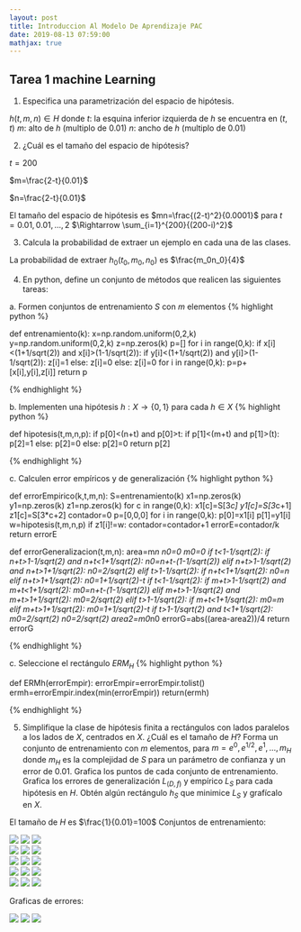 ```yaml
---
layout: post
title: Introduccion Al Modelo De Aprendizaje PAC
date: 2019-08-13 07:59:00
mathjax: true
---
```

## Tarea 1 machine Learning 

1. Especifica una parametrización del espacio de hipótesis.

$h(t,m,n)\in H$ donde
$t$: la esquina inferior izquierda de $h$ se encuentra en $(t,t)$
$m$: alto de $h$ (multiplo de 0.01)
$n$: ancho de $h$ (multiplo de 0.01)

2. ¿Cuál es el tamaño del espacio de hipótesis?

$t=200$

$m=\frac{2-t}{0.01}$

$n=\frac{2-t}{0.01}$

El tamaño del espacio de hipótesis es $mn=\frac{(2-t)^2}{0.0001}$ para $t=0.01,0.01,...,2$ $\Rightarrow \sum_{i=1}^{200}{(200-i)^2}$ 

3. Calcula la probabilidad de extraer un ejemplo en cada una de las clases.

La probabilidad de extraer $h_0(t_0,m_0,n_0)$ es $\frac{m_0n_0}{4}$

4. En python, define un conjunto de métodos que realicen las siguientes tareas: 

a. Formen conjuntos de entrenamiento $S$ con $m$ elementos
{% highlight python %}

def entrenamiento(k): 
    x=np.random.uniform(0,2,k)
    y=np.random.uniform(0,2,k)
    z=np.zeros(k)
    p=[]
    for i in range(0,k):
        if x[i]<(1+1/sqrt(2)) and x[i]>(1-1/sqrt(2)):
            if y[i]<(1+1/sqrt(2)) and y[i]>(1-1/sqrt(2)):
                z[i]=1
            else:
                z[i]=0
        else: 
            z[i]=0
    for i in range(0,k):
        p=p+[x[i],y[i],z[i]]
    return p

{% endhighlight %}

b. Implementen una hipótesis $h:X\to \{0,1\}$ para cada $h\in X$
{% highlight python %}

def hipotesis(t,m,n,p):
    if p[0]<(n+t) and p[0]>t:
        if p[1]<(m+t) and p[1]>(t):
                p[2]=1
        else:
                p[2]=0
    else: 
        p[2]=0
    return p[2]
    
{% endhighlight %}

c. Calculen error empíricos y de generalización
{% highlight python %}

def errorEmpirico(k,t,m,n):
    S=entrenamiento(k)
    x1=np.zeros(k)
    y1=np.zeros(k)
    z1=np.zeros(k)
    for c in range(0,k):
        x1[c]=S[3*c]
        y1[c]=S[3*c+1]
        z1[c]=S[3*c+2]
    contador=0
    p=[0,0,0]
    for i in range(0,k):
        p[0]=x1[i]
        p[1]=y1[i]
        w=hipotesis(t,m,n,p)
        if z1[i]!=w:
            contador=contador+1 
    errorE=contador/k
    return errorE

def errorGeneralizacion(t,m,n):
    area=m*n
    n0=0
    m0=0
    if t<1-1/sqrt(2):
        if n+t>1-1/sqrt(2) and n+t<1+1/sqrt(2):
            n0=n+t-(1-1/sqrt(2))
        elif n+t>1-1/sqrt(2) and n+t>1+1/sqrt(2):
            n0=2/sqrt(2)
    elif t>1-1/sqrt(2):
        if n+t<1+1/sqrt(2):
            n0=n
        elif n+t>1+1/sqrt(2):
            n0=1+1/sqrt(2)-t
    if t<1-1/sqrt(2):
        if m+t>1-1/sqrt(2) and m+t<1+1/sqrt(2):
            m0=n+t-(1-1/sqrt(2))
        elif m+t>1-1/sqrt(2) and m+t>1+1/sqrt(2):
            m0=2/sqrt(2)
    elif t>1-1/sqrt(2):
        if m+t<1+1/sqrt(2):
            m0=m
        elif m+t>1+1/sqrt(2):
            m0=1+1/sqrt(2)-t
    if t>1-1/sqrt(2) and t<1+1/sqrt(2):
        m0=2/sqrt(2)
        n0=2/sqrt(2)
    area2=m0*n0
    errorG=abs((area-area2))/4
    return errorG

{% endhighlight %}

c. Seleccione el rectángulo $ERM_H$
{% highlight python %}

def ERMh(errorEmpir):
    errorEmpir=errorEmpir.tolist()
    ermh=errorEmpir.index(min(errorEmpir))
    return(ermh)
    
{% endhighlight %}

5. Simplifique la clase de hipótesis finita a rectángulos con lados paralelos a los lados de $X$, centrados en $X$. ¿Cuál es el tamaño de $H$? Forma un conjunto de entrenamiento con $m$ elementos, para $m=e^0,e^{1/2},e^1,...,m_H$ donde $m_H$ es la complejidad de $S$ para un parámetro de confianza y un error de 0.01. Grafica los puntos de cada conjunto de entrenamiento. Grafica los errores de generalización $L_{(D,f)}$ y empírico $L_S$ para cada hipótesis en $H$.  Obtén algún rectángulo $h_S$ que minimice $L_S$  y grafícalo en $X$.

El tamaño de $H$ es $\frac{1}{0.01}=100$
Conjuntos de entrenamiento:

<div class="img_row">
	<img class="col one" src="/img/entrenamiento1.jpg">
	<img class="col one" src="/img/entrenamiento2.jpg">
	<img class="col one" src="/img/entrenamiento3.jpg">
</div>

<div class="img_row">
	<img class="col one" src="/img/entrenamiento4.jpg">
	<img class="col one" src="/img/entrenamiento5.jpg">
	<img class="col one" src="/img/entrenamiento6.jpg">
</div>

<div class="img_row">
	<img class="col one" src="/img/entrenamiento7.jpg">
	<img class="col one" src="/img/entrenamiento8.jpg">
	<img class="col one" src="/img/entrenamiento9.jpg">
</div>

<div class="img_row">
	<img class="col one" src="/img/entrenamiento10.jpg">
	<img class="col one" src="/img/entrenamiento11.jpg">
	<img class="col one" src="/img/entrenamiento12.jpg">
</div>

<div class="img_row">
	<img class="col one" src="/img/entrenamiento13.jpg">
	<img class="col one" src="/img/entrenamiento14.jpg">
	<img class="col one" src="/img/entrenamiento15.jpg">
</div>

Graficas de errores:

<div class="img_row">
	<img class="col one" src="/img/error1.jpg">
	<img class="col one" src="/img/error2.jpg">
	<img class="col one" src="/img/error2.jpg">
</div>
